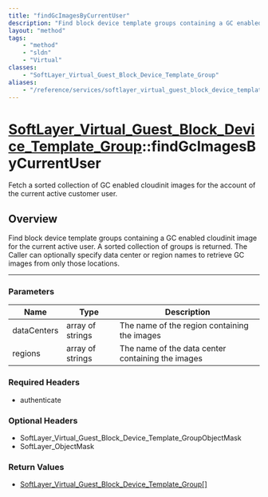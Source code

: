 ```yaml
---
title: "findGcImagesByCurrentUser"
description: "Find block device template groups containing a GC enabled cloudinit image for the current active user. A sorted collecti... "
layout: "method"
tags:
    - "method"
    - "sldn"
    - "Virtual"
classes:
    - "SoftLayer_Virtual_Guest_Block_Device_Template_Group"
aliases:
    - "/reference/services/softlayer_virtual_guest_block_device_template_group/findGcImagesByCurrentUser"
---
```

# [SoftLayer_Virtual_Guest_Block_Device_Template_Group](/reference/services/SoftLayer_Virtual_Guest_Block_Device_Template_Group)::findGcImagesByCurrentUser


Fetch a sorted collection of GC enabled cloudinit images for the account of the current active customer user. 


## Overview 
Find block device template groups containing a GC enabled cloudinit image for the current active user. A sorted collection of groups is returned. The Caller can optionally specify data center or region names to retrieve GC images from only those locations. 

-----

### Parameters 
|Name | Type | Description |
| --- | --- | --- |
|dataCenters| array of strings| The name of the region containing the images|
|regions| array of strings| The name of the data center containing the images|


### Required Headers
* authenticate


### Optional Headers
* SoftLayer_Virtual_Guest_Block_Device_Template_GroupObjectMask
* SoftLayer_ObjectMask

### Return Values
* <a href='/reference/datatypes/SoftLayer_Virtual_Guest_Block_Device_Template_Group'>SoftLayer_Virtual_Guest_Block_Device_Template_Group[] </a>




